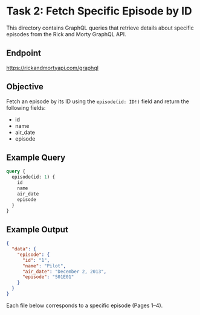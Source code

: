 # Task 2: Fetch Specific Episode by ID

This directory contains GraphQL queries that retrieve details about specific episodes from the Rick and Morty GraphQL API.

## Endpoint
https://rickandmortyapi.com/graphql

## Objective
Fetch an episode by its ID using the `episode(id: ID!)` field and return the following fields:
- id
- name
- air_date
- episode

## Example Query
```graphql
query {
  episode(id: 1) {
    id
    name
    air_date
    episode
  }
}
```

## Example Output
```json
{
  "data": {
    "episode": {
      "id": "1",
      "name": "Pilot",
      "air_date": "December 2, 2013",
      "episode": "S01E01"
    }
  }
}
```

Each file below corresponds to a specific episode (Pages 1–4).

